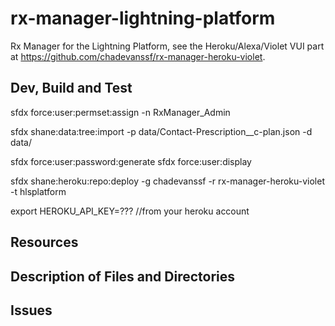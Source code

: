 # rx-manager-lightning-platform

Rx Manager for the Lightning Platform, see the Heroku/Alexa/Violet VUI part at https://github.com/chadevanssf/rx-manager-heroku-violet.

## Dev, Build and Test

sfdx force:user:permset:assign -n RxManager_Admin

sfdx shane:data:tree:import -p data/Contact-Prescription__c-plan.json -d data/

sfdx force:user:password:generate
sfdx force:user:display



sfdx shane:heroku:repo:deploy -g chadevanssf -r rx-manager-heroku-violet -t hlsplatform

export HEROKU_API_KEY=??? //from your heroku account

## Resources

## Description of Files and Directories

## Issues
